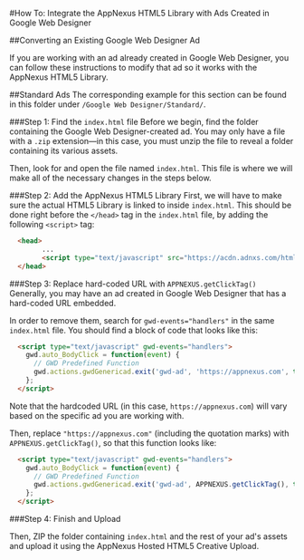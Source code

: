 #How To: Integrate the AppNexus HTML5 Library with Ads Created in Google Web Designer

##Converting an Existing Google Web Designer Ad

If you are working with an ad already created in Google Web Designer, you can follow these instructions to modify that ad so it works with the AppNexus HTML5 Library.

<a name="standard-ads"></a>
##Standard Ads
The corresponding example for this section can be found in this folder under `/Google Web Designer/Standard/`.

###Step 1: Find the `index.html` file
Before we begin, find the folder containing the Google Web Designer-created ad.  You may only have a file with a `.zip` extension—in this case, you must unzip the file to reveal a folder containing its various assets.


Then, look for and open the file named `index.html`. This file is where we will make all of the necessary changes in the steps below.

<a name="standard-ads-step-1"></a>
###Step 2: Add the AppNexus HTML5 Library
First, we will have to make sure the actual HTML5 Library is linked to inside `index.html`.  This should be done right before the `</head>` tag in the `index.html` file, by adding the following `<script>` tag:

```html
  <head>
        ...
        <script type="text/javascript" src="https://acdn.adnxs.com/html5-lib/1.3.0/appnexus-html5-lib.min.js"></script>
  </head>
```


<a name="standard-ads-step-2"></a>
###Step 3: Replace hard-coded URL with `APPNEXUS.getClickTag()`
Generally, you may have an ad created in Google Web Designer that has a hard-coded URL embedded.  

In order to remove them, search for `gwd-events="handlers"` in the same `index.html` file.  You should find a block of code that looks like this:

```html
  <script type="text/javascript" gwd-events="handlers">
    gwd.auto_BodyClick = function(event) {
      // GWD Predefined Function
      gwd.actions.gwdGenericad.exit('gwd-ad', 'https://appnexus.com', true);
    };
  </script>
```
Note that the hardcoded URL (in this case, `https://appnexus.com`) will vary based on the specific ad you are working with. 

Then, replace `"https://appnexus.com"` (including the quotation marks) with `APPNEXUS.getClickTag()`, so that this function looks like:

```html
  <script type="text/javascript" gwd-events="handlers">
    gwd.auto_BodyClick = function(event) {
      // GWD Predefined Function
      gwd.actions.gwdGenericad.exit('gwd-ad', APPNEXUS.getClickTag(), true);
    };
  </script>
```

###Step 4: Finish and Upload

Then, ZIP the folder containing `index.html` and the rest of your ad's assets and upload it using the AppNexus Hosted HTML5 Creative Upload.